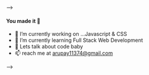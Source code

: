 
-->
#### You made it  👋

- 🔭 I’m currently working on ...Javascript & CSS
- 🌱 I’m currently learning Full Stack Web Development
- 💬 Lets talk about code baby
- 📫 reach me at arupay11374@gmail.com

-->
